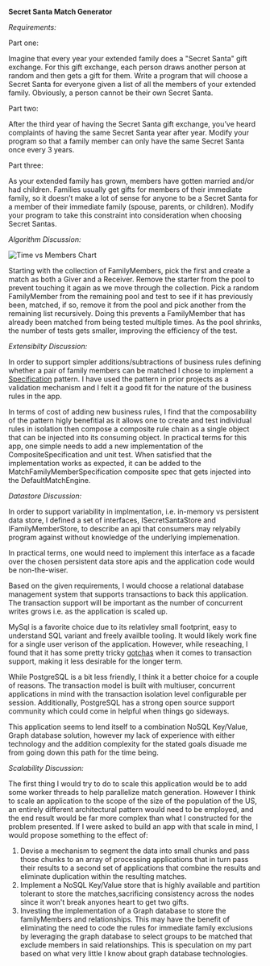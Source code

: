 **Secret Santa Match Generator**

_Requirements:_

Part one:

Imagine that every year your extended family does a "Secret Santa" gift exchange. For this gift
exchange, each person draws another person at random and then gets a gift for them. Write a
program that will choose a Secret Santa for everyone given a list of all the members of your
extended family. Obviously, a person cannot be their own Secret Santa.

Part two:

After the third year of having the Secret Santa gift exchange, you’ve heard complaints of having
the same Secret Santa year after year. Modify your program so that a family member can only
have the same Secret Santa once every 3 years.

Part three:

As your extended family has grown, members have gotten married and/or had children.
Families usually get gifts for members of their immediate family, so it doesn’t make a lot of
sense for anyone to be a Secret Santa for a member of their immediate family (spouse, parents,
or children). Modify your program to take this constraint into consideration when choosing
Secret Santas.

_Algorithm Discussion:_

![Time vs Members Chart](https://docs.google.com/spreadsheets/d/e/2PACX-1vQ1XQ-vUHtDDO3huYcsTKCsVjnNOm4EQCPLfLpVMQXKBSH9T06Pm3YHt_iNbHtEooFLQceZqkzkmh8N/pubchart?oid=1197328393&format=image)

Starting with the collection of FamilyMembers, pick the first and create a match as both a Giver and a Receiver.
Remove the starter from the pool to prevent touching it again as we move through the collection. 
Pick a random FamilyMember from the remaining pool and test to see if it has previously been, matched, 
if so, remove it from the pool and pick another from the remaining list recursively. Doing this prevents a FamilyMember that 
has already been matched from being tested multiple times. As the pool shrinks, the number of tests gets smaller, 
improving the efficiency of the test.

_Extensibilty Discussion:_

In order to support simpler additions/subtractions of business rules defining whether a pair of family members can be matched I chose to implement a [Specification](https://en.wikipedia.org/wiki/Specification_pattern) pattern. I have used the pattern in prior projects as a validation mechanism and I felt it a good fit for the nature of the business rules in the app.

In terms of cost of adding new business rules, I find that the composability of the pattern higly benefitial as it allows one to create and test individual rules in isolation then compose a composite rule chain as a single object that can be injected into its consuming object. In practical terms for this app, one simple needs to add a new implementation of the CompositeSpecification<FamilyMember> and unit test. When satisfied that the implementation works as expected, it can be added to the MatchFamilyMemberSpecification composite spec that gets injected into the DefaultMatchEngine. 

_Datastore Discussion:_

In order to support variability in implmentation, i.e. in-memory vs persistent data store, I defined a set of interfaces, ISecretSantaStore and IFamilyMemberStore, to describe an api that consumers may relyabily program against without knowledge of the underlying implemenation. 

In practical terms, one would need to implement this interface as a facade over the chosen persistent data store apis and the application code would be non-the-wiser.

Based on the given requirements, I would choose a relational database management system that supports transactions to back this application. The transaction support will be important as the number of concurrent writes grows i.e. as the application is scaled up. 

MySql is a favorite choice due to its relativley small footprint, easy to understand SQL variant and freely availble tooling. It would likely work fine for a single user verison of the application. However, while reseaching, I found that it has some pretty tricky [gotchas](https://hashrocket.com/blog/posts/mysql-has-transactions-sorta) when it comes to transaction support, making it less desirable for the longer term.

While PostgreSQL is a bit less friendly, I think it a better choice for a couple of reasons. The transaction model is built with multiuser, concurrent applications in mind with the transaction isolation level configurable per session. Additionally, PostgreSQL has a strong open source support community which could come in helpful when things go sideways.

This application seems to lend itself to a combination NoSQL Key/Value, Graph database solution, however my lack of experience with either technology and the addition complexity for the stated goals disuade me from going down this path for the time being.

_Scalability Discussion:_

The first thing I would try to do to scale this application would be to add some worker threads to help parallelize match generation. However I think to scale an application to the scope of the size of the population of the US, an entirely different architectural pattern would need to be employed, and the end result would be far more complex than what I constructed for the problem presented. If I were asked to build an app with that scale in mind, I would propose something to the effect of:

1. Devise a mechanism to segment the data into small chunks and pass those chunks to an array of processing applications that in turn pass their results to a second set of applications that combine the results and eliminate duplication within the resulting matches. 
2. Implement a NoSQL Key/Value store that is highly available and partition tolerant to store the matches,sacrificing consistency across the nodes since it won't break anyones heart to get two gifts.
3. Investing the implementation of a Graph database to store the familyMembers and relationships. This may have the benefit of eliminating the need to code the rules for immediate family exclusions by leveraging the graph database to select groups to be matched that exclude members in said relationships. This is speculation on my part based on what very little I know about graph database technologies.
